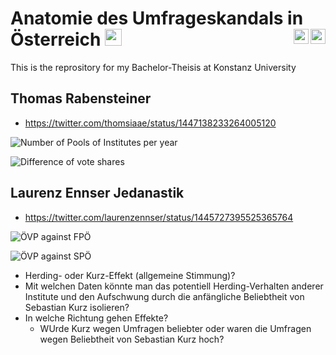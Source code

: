 # Anatomie des Umfrageskandals in Österreich <img src="https://user-images.githubusercontent.com/5679180/79618120-0daffb80-80be-11ea-819e-d2b0fa904d07.gif" width="27px">  <a href="https://twitter.com/thomsiaae/status/1447138233264005120"> <img align="right" alt="Anton Lechuga | Linkedin" width="24px" src="https://github.com/piyushP7pravin/piyushP7pravin/blob/master/Twitter.svg" /> <img align="right" alt="Anton Lechuga | Linkedin" width="24px" src="https://github.com/piyushP7pravin/piyushP7pravin/blob/master/Twitter.svg" />
  </a>

This is the reprository for my Bachelor-Theisis at Konstanz University
<br>  


## Thomas Rabensteiner
- https://twitter.com/thomsiaae/status/1447138233264005120

![Number of Pools of Institutes per year](https://github.com/ant-le/Bachelor_Thesis/blob/main/images/N_of_polls.jpeg)

![Difference of vote shares](https://github.com/ant-le/Bachelor_Thesis/blob/main/images/Diff_RA.jpeg)

## Laurenz Ennser Jedanastik  
- https://twitter.com/laurenzennser/status/1445727395525365764 

![ÖVP against FPÖ](https://github.com/ant-le/Bachelor_Thesis/blob/main/images/ovp_vs_fpo.png)

![ÖVP against SPÖ](https://github.com/ant-le/Bachelor_Thesis/blob/main/images/ovp_vs_spo.png)

- Herding- oder Kurz-Effekt (allgemeine Stimmung)?
- Mit welchen Daten könnte man das potentiell Herding-Verhalten anderer Institute und den Aufschwung durch die anfängliche Beliebtheit von Sebastian Kurz isolieren?
- In welche Richtung gehen Effekte? 
    - WUrde Kurz wegen Umfragen beliebter oder waren die Umfragen wegen Beliebtheit von Sebastian Kurz hoch?

